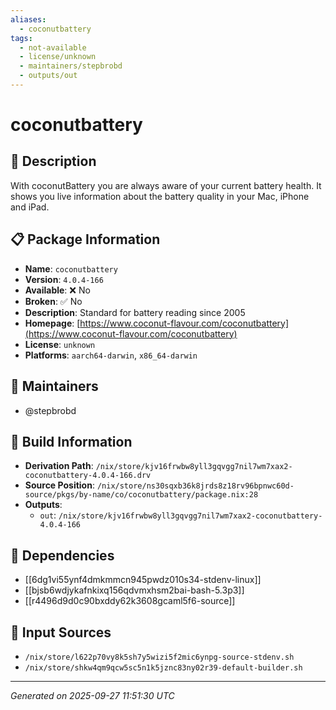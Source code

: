 ```yaml
---
aliases:
  - coconutbattery
tags:
  - not-available
  - license/unknown
  - maintainers/stepbrobd
  - outputs/out
---
```


# coconutbattery

## 📝 Description

With coconutBattery you are always aware of your current battery health.
It shows you live information about the battery quality in your Mac, iPhone and iPad.


## 📋 Package Information

- **Name**: `coconutbattery`
- **Version**: `4.0.4-166`
- **Available**: ❌ No
- **Broken**: ✅ No
- **Description**: Standard for battery reading since 2005
- **Homepage**: [https://www.coconut-flavour.com/coconutbattery](https://www.coconut-flavour.com/coconutbattery)
- **License**: `unknown`
- **Platforms**: `aarch64-darwin`, `x86_64-darwin`
## 👥 Maintainers

- @stepbrobd


## 🔧 Build Information

- **Derivation Path**: `/nix/store/kjv16frwbw8yll3gqvgg7nil7wm7xax2-coconutbattery-4.0.4-166.drv`
- **Source Position**: `/nix/store/ns30sqxb36k8jrds8z18rv96bpnwc60d-source/pkgs/by-name/co/coconutbattery/package.nix:28`
- **Outputs**:
  - `out`:  `/nix/store/kjv16frwbw8yll3gqvgg7nil7wm7xax2-coconutbattery-4.0.4-166`

## 🔗 Dependencies

- [[6dg1vi55ynf4dmkmmcn945pwdz010s34-stdenv-linux]]
- [[bjsb6wdjykafnkixq156qdvmxhsm2bai-bash-5.3p3]]
- [[r4496d9d0c90bxddy62k3608gcaml5f6-source]]

## 📁 Input Sources

- `/nix/store/l622p70vy8k5sh7y5wizi5f2mic6ynpg-source-stdenv.sh`
- `/nix/store/shkw4qm9qcw5sc5n1k5jznc83ny02r39-default-builder.sh`

---
*Generated on 2025-09-27 11:51:30 UTC*
